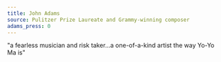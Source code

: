 ```yaml
---
title: John Adams
source: Pulitzer Prize Laureate and Grammy-winning composer
adams_press: 0
---
```

"a fearless musician and risk taker...a one-of-a-kind artist the way Yo-Yo Ma is"